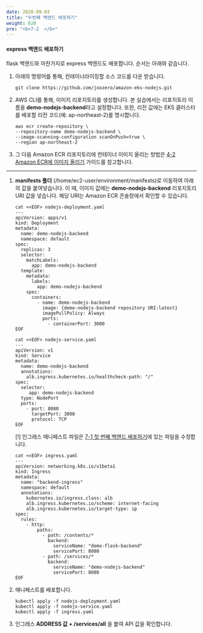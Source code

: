 ```yaml
---
date: 2020-09-03
title: "두번째 백앤드 배포하기"
weight: 620
pre: "<b>7-2  </b>"
---
```


#### express 백앤드 배포하기

flask 백앤드와 마찬가지로 express 백앤드도 배포합니다. 순서는 아래와 같습니다.

1. 아래의 명령어를 통해, 컨테이너라이징할 소스 코드를 다운 받습니다.
    ```
    git clone https://github.com/joozero/amazon-eks-nodejs.git
    ```

2. AWS CLI를 통해, 이미지 리포지토리를 생성합니다. 본 실습에서는 리포지토리 이름을 **demo-nodejs-backend**라고 설정합니다. 또한, 리전 값에는 EKS 클러스터를 배포할 리전 코드(예: ap-northeast-2)를 명시합니다.
    ```
    aws ecr create-repository \
    --repository-name demo-nodejs-backend \
    --image-scanning-configuration scanOnPush=true \
    --region ap-northeast-2
    ```

3. 그 다음 Amazon ECR 리포지토리에 컨테이너 이미지 올리는 방법은 [4-2 Amazon ECR에 이미지 올리기](https://master.d3s71i2n51x60t.amplifyapp.com/ko/container_image/push_to_ecr/) 가이드를 참고합니다. 

* * *

1. **manifests 폴더** (/home/ec2-user/environment/manifests)로 이동하여 아래의 값을 붙여넣습니다. 이 때, 이미지 값에는 **demo-nodejs-backend** 리포지토리 URI 값을 넣습니다. 해당 URI는 Amazon ECR 콘솔창에서 확인할 수 있습니다. 
    ```
    cat <<EOF> nodejs-deployment.yaml
    ---
    apiVersion: apps/v1
    kind: Deployment
    metadata:
      name: demo-nodejs-backend
      namespace: default
    spec:
      replicas: 3
      selector:
        matchLabels:
          app: demo-nodejs-backend
      template:
        metadata:
          labels:
            app: demo-nodejs-backend
        spec:
          containers:
            - name: demo-nodejs-backend
              image: {demo-nodejs-backend repository URI:latest}
              imagePullPolicy: Always
              ports:
                - containerPort: 3000
    EOF
    ```

    ```
    cat <<EOF> nodejs-service.yaml
    ---
    apiVersion: v1
    kind: Service
    metadata:
      name: demo-nodejs-backend
      annotations:
        alb.ingress.kubernetes.io/healthcheck-path: "/"
    spec:
      selector:
         app: demo-nodejs-backend
      type: NodePort
      ports:
        - port: 8080
          targetPort: 3000
          protocol: TCP
    EOF
    ```
    [!] 인그레스 매니페스트 파일은 [7-1 첫 번째 백앤드 배포하기](https://master.d3s71i2n51x60t.amplifyapp.com/ko/service_launch/flask_backend/)에 있는 파일을 수정합니다. 

    ```
    cat <<EOF> ingress.yaml
    ---
    apiVersion: networking.k8s.io/v1beta1
    kind: Ingress
    metadata:
      name: "backend-ingress"
      namespace: default
      annotations:
        kubernetes.io/ingress.class: alb
        alb.ingress.kubernetes.io/scheme: internet-facing
        alb.ingress.kubernetes.io/target-type: ip
    spec:
      rules:
        - http:
            paths:
              - path: /contents/*
                backend:
                  serviceName: "demo-flask-backend"
                  servicePort: 8080
              - path: /services/*
                backend:
                  serviceName: "demo-nodejs-backend"
                  servicePort: 8080
    EOF
    ```

2. 매니페스트를 배포합니다.
    ```
    kubectl apply -f nodejs-deployment.yaml
    kubectl apply -f nodejs-service.yaml
    kubectl apply -f ingress.yaml
    ```
3. 인그레스 **ADDRESS 값 + /services/all** 을 붙여 API 값을 확인합니다. 